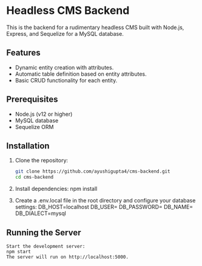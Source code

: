 # Headless CMS Backend

This is the backend for a rudimentary headless CMS built with Node.js, Express, and Sequelize for a MySQL database.

## Features

- Dynamic entity creation with attributes.
- Automatic table definition based on entity attributes.
- Basic CRUD functionality for each entity.

## Prerequisites

- Node.js (v12 or higher)
- MySQL database
- Sequelize ORM

## Installation

1. Clone the repository:
   ```bash
   git clone https://github.com/ayushigupta4/cms-backend.git
   cd cms-backend

2. Install dependencies:
    npm install

3. Create a .env.local file in the root directory and configure your database settings:
    DB_HOST=localhost
    DB_USER=<your-database-username>
    DB_PASSWORD=<your-database-password>
    DB_NAME=<your-database-name>
    DB_DIALECT=mysql


## Running the Server
    Start the development server:
    npm start
    The server will run on http://localhost:5000.
